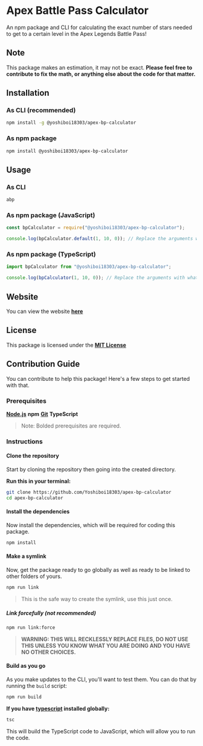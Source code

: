 # Apex Battle Pass Calculator

An npm package and CLI for calculating the exact number of stars needed to get to a certain level in the Apex Legends Battle Pass!

## Note

This package makes an estimation, it may not be exact. **Please feel free to contribute to fix the math, or anything else about the code for that matter.**

## Installation

### As CLI (recommended)

```bash
npm install -g @yoshiboi18303/apex-bp-calculator
```

### As npm package

```bash
npm install @yoshiboi18303/apex-bp-calculator
```

## Usage

### As CLI

```bash
abp
```

### As npm package (JavaScript)

```javascript
const bpCalculator = require("@yoshiboi18303/apex-bp-calculator");

console.log(bpCalculator.default(1, 10, 0)); // Replace the arguments with whatever you want
```

### As npm package (TypeScript)

```typescript
import bpCalculator from "@yoshiboi18303/apex-bp-calculator";

console.log(bpCalculator(1, 10, 0)); // Replace the arguments with whatever you want
```

## Website

You can view the website **[here](https://yoshiboi18303.github.io/bp-calculator/)**

## License

This package is licensed under the **[MIT License](https://github.com/Yoshiboi18303/apex-bp-calculator/blob/main/LICENSE)**

## Contribution Guide

You can contribute to help this package! Here's a few steps to get started with that.

### Prerequisites

**[Node.js](https://nodejs.org)**
**npm**
**[Git](https://git-scm.com)**
**TypeScript**

> Note: Bolded prerequisites are required.

### Instructions

#### Clone the repository

Start by cloning the repository then going into the created directory.

**Run this in your terminal:**

```bash
git clone https://github.com/Yoshiboi18303/apex-bp-calculator
cd apex-bp-calculator
```

#### Install the dependencies

Now install the dependencies, which will be required for coding this package.

```bash
npm install
```

#### Make a symlink

Now, get the package ready to go globally as well as ready to be linked to other folders of yours.

```bash
npm run link
```

> This is the safe way to create the symlink, use this just once.

##### Link forcefully (not recommended)

```bash
npm run link:force
```

> **WARNING: THIS WILL RECKLESSLY REPLACE FILES, DO NOT USE THIS UNLESS YOU KNOW WHAT YOU ARE DOING AND YOU HAVE NO OTHER CHOICES.**

#### Build as you go

As you make updates to the CLI, you'll want to test them. You can do that by running the `build` script:

```bash
npm run build
```

**If you have [typescript](https://npmjs.com/package/typescript) installed globally:**

```bash
tsc
```

This will build the TypeScript code to JavaScript, which will allow you to run the code.
